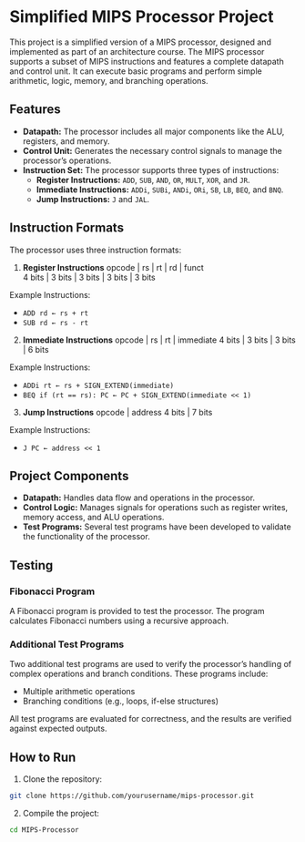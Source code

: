 # Simplified MIPS Processor Project

This project is a simplified version of a MIPS processor, designed and implemented as part of an architecture course. The MIPS processor supports a subset of MIPS instructions and features a complete datapath and control unit. It can execute basic programs and perform simple arithmetic, logic, memory, and branching operations.

## Features

- **Datapath:** The processor includes all major components like the ALU, registers, and memory.
- **Control Unit:** Generates the necessary control signals to manage the processor’s operations.
- **Instruction Set:** The processor supports three types of instructions:
  - **Register Instructions:** `ADD`, `SUB`, `AND`, `OR`, `MULT`, `XOR`, and `JR`.
  - **Immediate Instructions:** `ADDi`, `SUBi`, `ANDi`, `ORi`, `SB`, `LB`, `BEQ`, and `BNQ`.
  - **Jump Instructions:** `J` and `JAL`.

## Instruction Formats

The processor uses three instruction formats:

1. **Register Instructions**
opcode | rs | rt | rd | funct  
4 bits | 3 bits | 3 bits | 3 bits | 3 bits

Example Instructions:
- `ADD rd ← rs + rt`
- `SUB rd ← rs - rt`

2. **Immediate Instructions**
opcode | rs | rt | immediate
4 bits | 3 bits | 3 bits | 6 bits

Example Instructions:
- `ADDi rt ← rs + SIGN_EXTEND(immediate)`
- `BEQ if (rt == rs): PC ← PC + SIGN_EXTEND(immediate << 1)`

3. **Jump Instructions**
opcode | address
4 bits | 7 bits

Example Instructions:
- `J PC ← address << 1`

## Project Components

- **Datapath:** Handles data flow and operations in the processor.
- **Control Logic:** Manages signals for operations such as register writes, memory access, and ALU operations.
- **Test Programs:** Several test programs have been developed to validate the functionality of the processor.

## Testing

### Fibonacci Program

A Fibonacci program is provided to test the processor. The program calculates Fibonacci numbers using a recursive approach.

### Additional Test Programs

Two additional test programs are used to verify the processor’s handling of complex operations and branch conditions. These programs include:

- Multiple arithmetic operations
- Branching conditions (e.g., loops, if-else structures)

All test programs are evaluated for correctness, and the results are verified against expected outputs.

## How to Run

1. Clone the repository:
```bash
git clone https://github.com/yourusername/mips-processor.git
```
2. Compile the project:
```bash
cd MIPS-Processor


